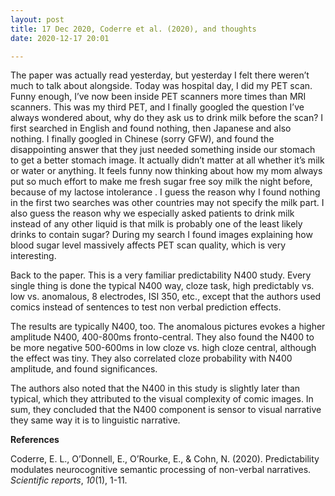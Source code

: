 ```yaml
---
layout: post
title: 17 Dec 2020, Coderre et al. (2020), and thoughts
date: 2020-12-17 20:01

---
```

<!-- wp:paragraph -->
<p>The paper was actually read yesterday, but yesterday I felt there weren’t much to talk about alongside. Today was hospital day, I did my PET scan. Funny enough, I’ve now been inside PET scanners more times than MRI scanners. This was my third PET, and I finally googled the question I’ve always wondered about, why do they ask us to drink milk before the scan? I first searched in English and found nothing, then Japanese and also nothing. I finally googled in Chinese (sorry GFW), and found the disappointing answer that they just needed something inside our stomach to get a better stomach image. It actually didn’t matter at all whether it’s milk or water or anything. It feels funny now thinking about how my mom always put so much effort to make me fresh sugar free soy milk the night before, because of my lactose intolerance . I guess the reason why I found nothing in the first two searches was other countries may not specify the milk part. I also guess the reason why we especially asked patients to drink milk instead of any other liquid is that milk is probably one of the least likely drinks to contain sugar? During my search I found images explaining how blood sugar level massively affects PET scan quality, which is very interesting.</p>
<!-- /wp:paragraph -->

<!-- wp:paragraph -->
<p>Back to the paper. This is a very familiar predictability N400 study. Every single thing is done the typical N400 way, cloze task, high predictably vs. low vs. anomalous, 8 electrodes, ISI 350, etc., except that the authors used comics instead of sentences to test non verbal prediction effects.</p>
<!-- /wp:paragraph -->

<!-- wp:paragraph -->
<p>The results are typically N400, too. The anomalous pictures evokes a higher amplitude N400, 400-800ms fronto-central. They also found the N400 to be more negative 500-600ms in low cloze vs. high cloze central, although the effect was tiny. They also correlated cloze probability with N400 amplitude, and found significances.</p>
<!-- /wp:paragraph -->

<!-- wp:paragraph -->
<p>The authors also noted that the N400 in this study is slightly later than typical, which they attributed to the visual complexity of comic images. In sum, they concluded that the N400 component is sensor to visual narrative they same way it is to linguistic narrative. </p>
<!-- /wp:paragraph -->

<!-- wp:paragraph -->
<p><strong>References </strong></p>
<!-- /wp:paragraph -->

<!-- wp:paragraph -->
<p>Coderre, E. L., O’Donnell, E., O’Rourke, E., &amp; Cohn, N. (2020). Predictability modulates neurocognitive semantic processing of non-verbal narratives. <em>Scientific reports</em>, <em>10</em>(1), 1-11.</p>
<!-- /wp:paragraph -->

